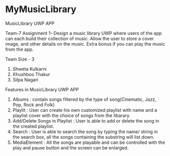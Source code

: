 # MyMusicLibrary
 MusicLibrary UWP APP

Team-7
Assignment 1- Design a music library UWP where users of the app can each build their collection of music. Allow the user to store a cover image, and other details on the music. Extra bonus if you can play the music from the app.

Team Size - 3
1. Shweta Kulkarni
2. Khushboo Thakur
3. Silpa Nagari

Features in MusicLibrary UWP APP
1. Albums : contain songs filtered by the type of song(Cinematic, Jazz, Pop, Rock and Folk)
2. Playlit : User can create his own customized playlist with name and a playlist cover with the choice of songs from the libarary.
3. Add/Delete Songs in Playlist : User is able to add or delete the song in the created playlist.
4. Search : User is able to search the song by typing the name/ string in the search box, all the songs containing the substring will list down.
5. MediaElement : All the songs are playable and can be controlled with the play and pause button and the screen can be enlarged.
